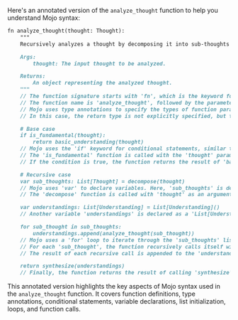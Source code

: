 Here's an annotated version of the `analyze_thought` function to help you understand Mojo syntax:

````mojo:docs/meta-analysis-mojo-implementation-spec.md
fn analyze_thought(thought: Thought):
    """
    Recursively analyzes a thought by decomposing it into sub-thoughts and synthesizing understanding.

    Args:
        thought: The input thought to be analyzed.

    Returns:
        An object representing the analyzed thought.
    """
    // The function signature starts with 'fn', which is the keyword for defining functions in Mojo.
    // The function name is 'analyze_thought', followed by the parameter 'thought' of type 'Thought'.
    // Mojo uses type annotations to specify the types of function parameters and return values.
    // In this case, the return type is not explicitly specified, but the docstring mentions returning an object.

    # Base case
    if is_fundamental(thought):
        return basic_understanding(thought)
    // Mojo uses the 'if' keyword for conditional statements, similar to Python.
    // The 'is_fundamental' function is called with the 'thought' parameter as an argument.
    // If the condition is true, the function returns the result of 'basic_understanding(thought)'.

    # Recursive case
    var sub_thoughts: List[Thought] = decompose(thought)
    // Mojo uses 'var' to declare variables. Here, 'sub_thoughts' is declared as a variable of type 'List[Thought]'.
    // The 'decompose' function is called with 'thought' as an argument, and its return value is assigned to 'sub_thoughts'.

    var understandings: List[Understanding] = List[Understanding]()
    // Another variable 'understandings' is declared as a 'List[Understanding]' and initialized with an empty list.

    for sub_thought in sub_thoughts:
        understandings.append(analyze_thought(sub_thought))
    // Mojo uses a 'for' loop to iterate through the 'sub_thoughts' list.
    // For each 'sub_thought', the function recursively calls itself with 'sub_thought' as the argument.
    // The result of each recursive call is appended to the 'understandings' list using the 'append' method.

    return synthesize(understandings)
    // Finally, the function returns the result of calling 'synthesize' with the 'understandings' list as an argument.
````


This annotated version highlights the key aspects of Mojo syntax used in the `analyze_thought` function. It covers function definitions, type annotations, conditional statements, variable declarations, list initialization, loops, and function calls.
